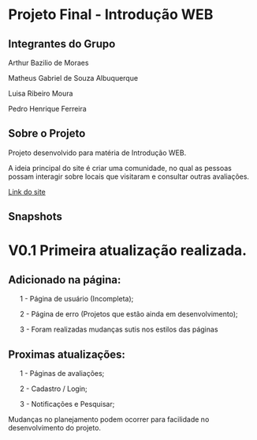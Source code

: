 # Projeto Final - Introdução WEB

<!-- Nome dos integrantes do grupo
    com os cargos -->
    
## Integrantes do Grupo
<div class = "nome-integrantes">
  <p>Arthur Bazilio de Moraes</p>
  <p>Matheus Gabriel de Souza Albuquerque</p>
  <p>Luisa Ribeiro Moura</p>
  <p>Pedro Henrique Ferreira</p>
</div>

<!-- O que estamos fazendo no projeto-->
## Sobre o Projeto
<p>Projeto desenvolvido para matéria de Introdução WEB. </p>
<p>A ideia principal do site é criar uma comunidade, no qual as pessoas possam interagir sobre locais que visitaram e consultar outras avaliações.</p>

<a href="https://arthurbazzz.github.io/projeto-final/" target="_blank">Link do site</a>

<!-- Informações sobre as atualizações do projeto-->
## Snapshots
# <p><b>V0.1</b> Primeira atualização realizada.</p>
<h2>Adicionado na página: </h2>
<ul>1 - Página de usuário (Incompleta);</ul>
<ul>2 - Página de erro (Projetos que estão ainda em desenvolvimento);</ul>
<ul>3 - Foram realizadas mudanças sutis nos estilos das páginas</ul>
<h2>Proximas atualizações:</h2>
<ul>1 - Páginas de avaliações;</ul>
<ul>2 - Cadastro / Login;</ul>
<ul>3 - Notificações e Pesquisar;</ul>

<p>Mudanças no planejamento podem ocorrer para facilidade no desenvolvimento do projeto.</p>

